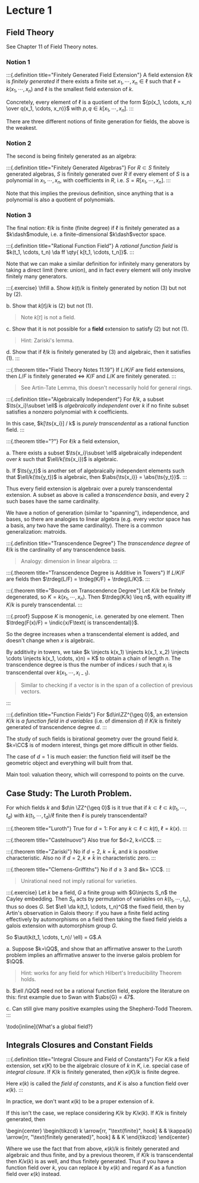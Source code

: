 # Lecture 1

## Field Theory

See Chapter 11 of Field Theory notes.

### Notion 1

:::{.definition title="Finitely Generated Field Extension"}
A field extension $\ell/k$ is *finitely generated* if there exists a finite set $x_1, \cdots, x_n \in \ell$ such that $\ell = k(x_1, \cdots, x_n)$ and $\ell$ is the smallest field extension of $k$.

Concretely, every element of $\ell$ is a quotient of the form ${p(x_1, \cdots, x_n) \over q(x_1, \cdots, x_n)}$ with $p, q\in k[x_1, \cdots, x_n]$.
:::

There are three different notions of finite generation for fields, the above is the weakest.

### Notion 2

The second is being finitely generated as an algebra:

:::{.definition title="Finitely Generated Algebras"}
For $R\subset S$ finitely generated algebras, $S$ is finitely generated over $R$ if every element of $S$ is a polynomial in $x_1, \cdots, x_n$, with coefficients in $R$, i.e. $S = R[x_1, \cdots, x_n]$.
:::

Note that this implies the previous definition, since anything that is a polynomial is also a quotient of polynomials.

### Notion 3

The final notion: $\ell/k$ is finite (finite degree) if $\ell$ is finitely generated as a $k\dash$module, i.e. a finite-dimensional $k\dash$vector space.


:::{.definition title="Rational Function Field"}
A *rational function field* is $k(t_1, \cdots, t_n) \da ff \qty{ k[t_1, \cdots, t_n]}$.
:::

Note that we can make a similar definition for infinitely many generators by taking a direct limit (here: union), and in fact every element will only involve finitely many generators.

:::{.exercise}
\hfill
a. Show $k(t) / k$ is finitely generated by notion (3) but not by (2).

b. Show that $k[t]/k$ is (2) but not (1).

  > Note $k[t]$ is not a field.

c. Show that it is not possible for a **field** extension to satisfy (2) but not (1).
  
  > Hint: Zariski's lemma.

d. Show that if $\ell/k$ is finitely generated by (3) and algebraic, then it satisfies (1).
:::


:::{.theorem title="Field Theory Notes 11.19"}
If $L/K/F$ are field extensions, then $L/F$ is finitely generated $\iff$ $K/F$ and $L/K$ are finitely generated.
:::

> See Artin-Tate Lemma, this doesn't necessarily hold for general rings.

:::{.definition title="Algebraically Independent"}
For $\ell/k$, a subset $\ts{x_i}\subset \ell$ is *algebraically independent* over $k$ if no finite subset satisfies a nonzero polynomial with $k$ coefficients.

In this case, $k[\ts{x_i}] / k$ is *purely transcendental* as a rational function field.
:::

:::{.theorem title="?"}
For $\ell/k$ a field extension,

a. There exists a subset $\ts{x_i}\subset \ell$ algebraically independent over $k$ such that $\ell/k(\ts{x_i})$ is algebraic. 

b. If $\ts{y_t}$ is another set of algebraically independent elements such that $\ell/k(\ts{y_t})$ is algebraic, then $\abs{\ts{x_i}} = \abs{\ts{y_t}}$.
:::

Thus every field extension is algebraic over a purely transcendental extension.
A subset as above is called a *transcendence basis*, and every 2 such bases have the same cardinality.

We have a notion of generation (similar to "spanning"), independence, and bases, so there are analogies to linear algebra (e.g. every vector space has a basis, any two have the same cardinality).
There is a common generalization: matroids.

:::{.definition title="Transcendence Degree"}
The *transcendence degree* of $\ell/k$ is the cardinality of any transcendence basis.

> Analogy: dimension in linear algebra.
:::

:::{.theorem title="Transcendence Degree is Additive in Towers"}
If $L/K/F$ are fields then $\trdeg(L/F) = \trdeg(K/F) + \trdeg(L/K)$.
:::

:::{.theorem title="Bounds on Transcendence Degree"}
Let $K/k$ be finitely degenerated, so $K = k(x_1, \cdots, x_n)$.
Then $\trdeg(K/k) \leq n$, with equality iff $K/k$ is purely transcendental.
:::

:::{.proof}
Suppose $K$ is monogenic, i.e. generated by one element. Then $\trdeg(F(x)/F) = \indic{x/F\text{ is transcendental}}$.

So the degree increases when a transcendental element is added, and doesn't change when $x$ is algebraic.

By additivity in towers, we take $k \injects k(x_1) \injects k(x_1, x_2) \injects \cdots \injects k(x_1, \cdots, x)n) = K$ to obtain a chain of length $n$. 
The transcendence degree is thus the number of indices $i$ such that $x_i$ is transcendental over $k(x_1, \cdots, x_{i-1})$.

> Similar to checking if a vector is in the span of a collection of previous vectors.

:::

:::{.definition title="Function Fields"}
For $d\in\ZZ^{\geq 0}$, an extension $K/k$ is *a function field in $d$ variables* (i.e. of dimension $d$) if $K/k$ is finitely generated of transcendence degree $d$.
:::

The study of such fields is birational geometry over the ground field $k$.
$k=\CC$ is of modern interest, things get more difficult in other fields.

The case of $d=1$ is much easier: the function field will itself be the geometric object and everything will built from that.

Main tool: valuation theory, which will correspond to points on the curve.

## Case Study: The Luroth Problem.

For which fields $k$ and $d\in \ZZ^{\geq 0}$ is it true that if $k \subset \ell \subset k(t_1, \cdots, t_d)$ with $k(t_1 ,\cdots, t_d)/\ell$ finite then $\ell$ is purely transcendental?


:::{.theorem title="Luroth"}
True for $d=1$: For any $k\subset \ell \subset k(t)$, $\ell = k(x)$.
:::

:::{.theorem title="Castelnuovo"}
Also true for $d=2, k=\CC$.
:::

:::{.theorem title="Zariski"}
No if $d= 2$, $k=\bar k$, and $k$ is positive characteristic.
Also no if $d=2, k\neq \bar k$ in characteristic zero.
:::

:::{.theorem title="Clemens-Griffiths"}
No if $d\geq 3$ and $k= \CC$.
:::

> Unirational need not imply rational for varieties.

:::{.exercise}
Let $k$ be a field, $G$ a finite group with $G\injects S_n$ the Cayley embedding.
Then $S_n$ acts by permutation of variables on $k(t_1, \cdots, t_n)$, thus so does $G$.
Set $\ell \da k(t_1, \cdots, t_n)^G$ the fixed field, then by Artin's observation in Galois theory: if you have a finite field acting effectively by automorphisms on a field then taking the fixed field yields a galois extension with automorphism group $G$.

So $\aut(k(t_1, \cdots, t_n)/ \ell) = G$.A

a. Suppose $k=\QQ$, and show that an affirmative answer to the Luroth problem implies an affirmative answer to the inverse galois problem for $\QQ$.

  > Hint: works for any field for which Hilbert's Irreducibility Theorem holds.

b. $\ell /\QQ$ need not be a rational function field, explore the literature on this: first example due to Swan with $\abs{G} = 47$.

c. Can still give many positive examples using the Shepherd-Todd Theorem.
:::

\todo[inline]{What's a global field?}

## Integrals Closures and Constant Fields

:::{.definition title="Integral Closure and Field of Constants"}
For $K/k$ a field extension, set $\kappa(K)$ to be the algebraic closure of $k$ in $K$, i.e. special case of *integral closure*.
If $K/k$ is finitely generated, then $\kappa(K)/k$ is finite degree.

Here $\kappa(k)$ is called the *field of constants*, and $K$ is also a function field over $\kappa(k)$.
:::

In practice, we don't want $\kappa(k)$ to be a proper extension of $k$. 

If this isn't the case, we replace considering $K/k$ by $K/\kappa(k)$.
If $K/k$ is finitely generated, then

\begin{center}
\begin{tikzcd}
k \arrow[rr, "\text{finite}", hook] &  & \kappa(k) \arrow[rr, "\text{finitely generated}", hook] &  & K
\end{tikzcd}
\end{center}

Where we use the fact that from above, $\kappa(k)/k$ is finitely generated and algebraic and thus finite, and by a previous theorem, if $K/k$ is transcendental then $K/\kappa(k)$ is as well, and thus finitely generated.
Thus if you have a function field over $k$, you can replace $k$ by $\kappa(k)$ and regard $K$ as a function field over $\kappa(k)$ instead.



















